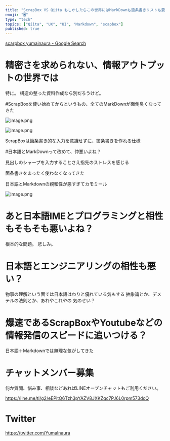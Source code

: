 ```yaml
---
title: "ScrapBox VS Qiita もしかしたらこの世界にはMarkDownも箇条書きリストも要らないのかもしれない"
emoji: "🖥"
type: "tech"
topics: ["Qiita", "UX", "UI", "Markdown", "scapbox"]
published: true
---
```


[scarpbox yumainaura - Google Search](https://www.google.co.jp/search?q=scarpbox+yumainaura&oq=scarpbox+yumainaura&aqs=chrome..69i57.2688j0j7&sourceid=chrome&ie=UTF-8)


# 精密さを求められない、情報アウトプットの世界では

特に。
構造の整った資料作成なら別だろうけど。

#ScrapBoxを使い始めてからというもの、全てのMarkDownが面倒臭くなってきた

![image.png](https://qiita-image-store.s3.amazonaws.com/0/89618/d137e133-f248-4021-9c8a-0ade0a5b6188.png)

![image.png](https://qiita-image-store.s3.amazonaws.com/0/89618/30c9b084-06d6-e345-1c67-1d0f1c71a3be.png)

ScrapBoxは箇条書き的な入力を意識せずに、箇条書きを作れる仕様


#日本語とMarkDownって改めて、仲悪いよね？

見出しのシャープを入力することさえ指先のストレスを感じる

箇条書きをまったく使わなくなってきた

日本語とMarkdownの親和性が悪すぎてカモミール

![image.png](https://qiita-image-store.s3.amazonaws.com/0/89618/c18706a1-9156-da7b-10fd-10486c9617b0.png)

# あと日本語IMEとプログラミングと相性もそもそも悪いよね？

根本的な問題。
悲しみ。

# 日本語とエンジニアリングの相性も悪い？

物事の理解という面では日本語はわりと優れている気もする
抽象論とか、デメテルの法則とか、あれやこれやの
気のせい？


# 爆速であるScrapBoxやYoutubeなどの情報発信のスピードに追いつける？

日本語＋Markdownでは無理な気がしてきた








<!-- Update From Qiita API -->

# チャットメンバー募集


何か質問、悩み事、相談などあればLINEオープンチャットもご利用ください。

https://line.me/ti/g2/eEPltQ6Tzh3pYAZV8JXKZqc7PJ6L0rpm573dcQ





# Twitter


https://twitter.com/YumaInaura


<!-- Update From Qiita API -->


